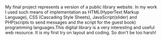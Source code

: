 My final project represents a version of a public library website. In my work I used such means of implementation as HTML(HyperText Markup Language), CSS (Cascading Style Sheets),
JavaScript(slider) and PHP(scripts to send messages and the script for the guest book) programming languages.This digital library is a very interesting and useful web resource.
It is my first try on layout and coding. So don't be too harsh! 

